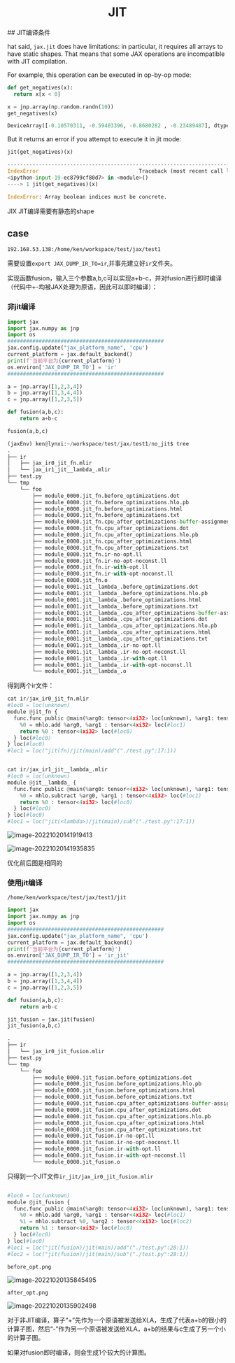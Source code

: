 <h1 align="center">JIT</h1>
## JIT编译条件

hat said, `jax.jit` does have limitations: in particular, it requires all arrays to have static shapes. That means that some JAX operations are incompatible with JIT compilation.

For example, this operation can be executed in op-by-op mode:

```python
def get_negatives(x):
  return x[x < 0]

x = jnp.array(np.random.randn(10))
get_negatives(x)
```



```python
DeviceArray([-0.10570311, -0.59403396, -0.8680282 , -0.23489487], dtype=float32)
```





But it returns an error if you attempt to execute it in jit mode:

```python
jit(get_negatives)(x)
```



```python
---------------------------------------------------------------------------
IndexError                                Traceback (most recent call last)
<ipython-input-19-ec8799cf80d7> in <module>()
----> 1 jit(get_negatives)(x)

IndexError: Array boolean indices must be concrete.
```

JIX JIT编译需要有静态的shape



## case

`192.168.53.138:/home/ken/workspace/test/jax/test1`

需要设置`export JAX_DUMP_IR_TO=ir`,并事先建立好`ir`文件夹。

实现函数fusion，输入三个参数a,b,c可以实现a+b-c，并对fusion进行即时编译（代码中+-均被JAX处理为原语，因此可以即时编译）：



### 非jit编译

```python
import jax
import jax.numpy as jnp
import os
##################################################
jax.config.update("jax_platform_name", 'cpu')
current_platform = jax.default_backend()
print(f'当前平台为{current_platform}')
os.environ['JAX_DUMP_IR_TO'] = 'ir'
##################################################

a = jnp.array([1,2,3,4])
b = jnp.array([1,3,4,4])
c = jnp.array([1,2,3,5])

def fusion(a,b,c):
    return a+b-c

fusion(a,b,c)

```



```python
(jaxEnv) ken@lynxi:~/workspace/test/jax/test1/no_jit$ tree
.
├── ir
│   ├── jax_ir0_jit_fn.mlir
│   └── jax_ir1_jit__lambda_.mlir
├── test.py
└── tmp
    └── foo
        ├── module_0000.jit_fn.before_optimizations.dot
        ├── module_0000.jit_fn.before_optimizations.hlo.pb
        ├── module_0000.jit_fn.before_optimizations.html
        ├── module_0000.jit_fn.before_optimizations.txt
        ├── module_0000.jit_fn.cpu_after_optimizations-buffer-assignment.txt
        ├── module_0000.jit_fn.cpu_after_optimizations.dot
        ├── module_0000.jit_fn.cpu_after_optimizations.hlo.pb
        ├── module_0000.jit_fn.cpu_after_optimizations.html
        ├── module_0000.jit_fn.cpu_after_optimizations.txt
        ├── module_0000.jit_fn.ir-no-opt.ll
        ├── module_0000.jit_fn.ir-no-opt-noconst.ll
        ├── module_0000.jit_fn.ir-with-opt.ll
        ├── module_0000.jit_fn.ir-with-opt-noconst.ll
        ├── module_0000.jit_fn.o
        ├── module_0001.jit__lambda_.before_optimizations.dot
        ├── module_0001.jit__lambda_.before_optimizations.hlo.pb
        ├── module_0001.jit__lambda_.before_optimizations.html
        ├── module_0001.jit__lambda_.before_optimizations.txt
        ├── module_0001.jit__lambda_.cpu_after_optimizations-buffer-assignment.txt
        ├── module_0001.jit__lambda_.cpu_after_optimizations.dot
        ├── module_0001.jit__lambda_.cpu_after_optimizations.hlo.pb
        ├── module_0001.jit__lambda_.cpu_after_optimizations.html
        ├── module_0001.jit__lambda_.cpu_after_optimizations.txt
        ├── module_0001.jit__lambda_.ir-no-opt.ll
        ├── module_0001.jit__lambda_.ir-no-opt-noconst.ll
        ├── module_0001.jit__lambda_.ir-with-opt.ll
        ├── module_0001.jit__lambda_.ir-with-opt-noconst.ll
        └── module_0001.jit__lambda_.o

```





得到两个ir文件：

```python
cat ir/jax_ir0_jit_fn.mlir
#loc0 = loc(unknown)
module @jit_fn {
  func.func public @main(%arg0: tensor<4xi32> loc(unknown), %arg1: tensor<4xi32> loc(unknown)) -> tensor<4xi32> {
    %0 = mhlo.add %arg0, %arg1 : tensor<4xi32> loc(#loc1)
    return %0 : tensor<4xi32> loc(#loc0)
  } loc(#loc0)
} loc(#loc0)
#loc1 = loc("jit(fn)/jit(main)/add"("./test.py":17:1))


cat ir/jax_ir1_jit__lambda_.mlir
#loc0 = loc(unknown)
module @jit__lambda_ {
  func.func public @main(%arg0: tensor<4xi32> loc(unknown), %arg1: tensor<4xi32> loc(unknown)) -> tensor<4xi32> {
    %0 = mhlo.subtract %arg0, %arg1 : tensor<4xi32> loc(#loc1)
    return %0 : tensor<4xi32> loc(#loc0)
  } loc(#loc0)
} loc(#loc0)
#loc1 = loc("jit(<lambda>)/jit(main)/sub"("./test.py":17:1))
```

![image-20221020141919413](JIT.assets/image-20221020141919413.png)





![image-20221020141935835](JIT.assets/image-20221020141935835.png)

优化前后图是相同的





### 使用jit编译

`/home/ken/workspace/test/jax/test1/jit`

```python
import jax
import jax.numpy as jnp
import os
##################################################
jax.config.update("jax_platform_name", 'cpu')
current_platform = jax.default_backend()
print(f'当前平台为{current_platform}')
os.environ['JAX_DUMP_IR_TO'] = 'ir_jit'
##################################################

a = jnp.array([1,2,3,4])
b = jnp.array([1,3,4,4])
c = jnp.array([1,2,3,5])

def fusion(a,b,c):
    return a+b-c

jit_fusion = jax.jit(fusion)
jit_fusion(a,b,c)

```



```python
.
├── ir
│   └── jax_ir0_jit_fusion.mlir
├── test.py
└── tmp
    └── foo
        ├── module_0000.jit_fusion.before_optimizations.dot
        ├── module_0000.jit_fusion.before_optimizations.hlo.pb
        ├── module_0000.jit_fusion.before_optimizations.html
        ├── module_0000.jit_fusion.before_optimizations.txt
        ├── module_0000.jit_fusion.cpu_after_optimizations-buffer-assignment.txt
        ├── module_0000.jit_fusion.cpu_after_optimizations.dot
        ├── module_0000.jit_fusion.cpu_after_optimizations.hlo.pb
        ├── module_0000.jit_fusion.cpu_after_optimizations.html
        ├── module_0000.jit_fusion.cpu_after_optimizations.txt
        ├── module_0000.jit_fusion.ir-no-opt.ll
        ├── module_0000.jit_fusion.ir-no-opt-noconst.ll
        ├── module_0000.jit_fusion.ir-with-opt.ll
        ├── module_0000.jit_fusion.ir-with-opt-noconst.ll
        └── module_0000.jit_fusion.o

```



只得到一个JIT文件`ir_jit/jax_ir0_jit_fusion.mlir`

```python

#loc0 = loc(unknown)
module @jit_fusion {
  func.func public @main(%arg0: tensor<4xi32> loc(unknown), %arg1: tensor<4xi32> loc(unknown), %arg2: tensor<4xi32> loc(unknown)) -> tensor<4xi32> {
    %0 = mhlo.add %arg0, %arg1 : tensor<4xi32> loc(#loc1)
    %1 = mhlo.subtract %0, %arg2 : tensor<4xi32> loc(#loc2)
    return %1 : tensor<4xi32> loc(#loc0)
  } loc(#loc0)
} loc(#loc0)
#loc1 = loc("jit(fusion)/jit(main)/add"("./test.py":28:1))
#loc2 = loc("jit(fusion)/jit(main)/sub"("./test.py":28:1))

```



`before_opt.png`

![image-20221020135845495](JIT.assets/image-20221020135845495.png)



`after_opt.png`

![image-20221020135902498](JIT.assets/image-20221020135902498.png)



对于非JIT编译，算子“+”先作为一个原语被发送给XLA，生成了代表a+b的很小的计算子图，然后“-”作为另一个原语被发送给XLA，a+b的结果与c生成了另一个小的计算子图。

如果对fusion即时编译，则会生成1个较大的计算图。